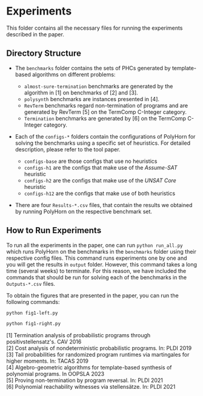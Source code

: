 # Experiments

This folder contains all the necessary files for running the experiments described in the paper. 

## Directory Structure

- The `benchmarks` folder contains the sets of PHCs generated by template-based algorithms on different problems:

    - `almost-sure-termination` benchmarks are generated by the algorithm in [1] on benchmarks of [2] and [3].
    - `polysynth` benchmarks are instances presented in [4].
    - `RevTerm` benchmarks regard non-termination of programs and are generated by RevTerm [5] on the TermComp C-Integer category.
    - `Termination` benchmarks are generated by [6] on the TermComp C-Integer category.

- Each of the `configs-*` folders contain the configurations of PolyHorn for solving the benchmarks using a specific set of heuristics. For detailed description, please refer to the tool paper.
    - `configs-base` are those configs that use no heuristics
    - `configs-h1` are the configs that make use of the *Assume-SAT* heuristic
    - `configs-h2` are the configs that make use of the *UNSAT Core* heuristic
    - `configs-h12` are the configs that make use of both heuristics

- There are four `Results-*.csv` files, that contain the results we obtained by running PolyHorn on the respective benchmark set.

## How to Run Experiments 

To run all the experiments in the paper, one can run `python run_all.py` which runs PolyHorn on the benchmarks in the `benchmarks` folder using their respective config files. This command runs experiments one by one and you will get the results in `output` folder. However, this command takes a long time (several weeks) to terminate. 
For this reason, we have included the commands that should be run for solving each of the benchmarks in the `Outputs-*.csv` files. 

To obtain the figures that are presented in the paper, you can run the following commands: 
```bash
python fig1-left.py
```
```bash
python fig1-right.py
```

[1] Termination analysis of probabilistic programs through positivstellensatz's. CAV 2016 \
[2] Cost analysis of nondeterministic probabilistic programs. In: PLDI 2019 \
[3] Tail probabilities for randomized program runtimes
via martingales for higher moments. In: TACAS 2019 \
[4] Algebro-geometric algorithms for template-based synthesis of polynomial programs. In OOPSLA 2023 \
[5] Proving non-termination by program reversal. In: PLDI 2021 \
[6] Polynomial reachability witnesses via stellensätze. In: PLDI 2021
